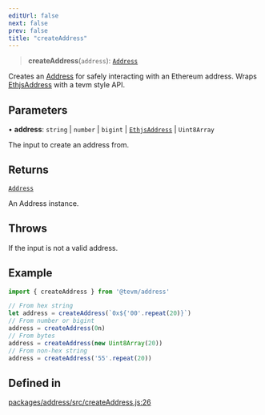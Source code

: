 ```yaml
---
editUrl: false
next: false
prev: false
title: "createAddress"
---
```


> **createAddress**(`address`): [`Address`](/reference/tevm/address/classes/address/)

Creates an [Address](../../../../../../../../reference/tevm/address/classes/address) for safely interacting with an Ethereum address.
Wraps [EthjsAddress](../../../../../../../../reference/tevm/utils/classes/ethjsaddress) with a tevm style API.

## Parameters

• **address**: `string` \| `number` \| `bigint` \| [`EthjsAddress`](/reference/tevm/utils/classes/ethjsaddress/) \| `Uint8Array`

The input to create an address from.

## Returns

[`Address`](/reference/tevm/address/classes/address/)

An Address instance.

## Throws

If the input is not a valid address.

## Example

```javascript
import { createAddress } from '@tevm/address'

// From hex string
let address = createAddress(`0x${'00'.repeat(20)}`)
// From number or bigint
address = createAddress(0n)
// From bytes
address = createAddress(new Uint8Array(20))
// From non-hex string
address = createAddress('55'.repeat(20))
```

## Defined in

[packages/address/src/createAddress.js:26](https://github.com/evmts/tevm-monorepo/blob/main/packages/address/src/createAddress.js#L26)
